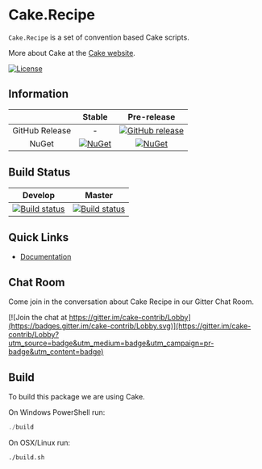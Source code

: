 # Cake.Recipe

`Cake.Recipe` is a set of convention based Cake scripts.

More about Cake at the [Cake website](http://cakebuild.net).

[![License](http://img.shields.io/:license-mit-blue.svg)](https://github.com/cake-contrib/Cake.Recipe/blob/develop/LICENSE)

## Information

| | Stable | Pre-release |
|:--:|:--:|:--:|
|GitHub Release|-|[![GitHub release](https://img.shields.io/github/release/cake-contrib/Cake.Recipe.svg)](https://github.com/cake-contrib/Cake.Recipe/releases/latest)|
|NuGet|[![NuGet](https://img.shields.io/nuget/v/Cake.Recipe.svg)](https://www.nuget.org/packages/Cake.Recipe)|[![NuGet](https://img.shields.io/nuget/vpre/Cake.Recipe.svg)](https://www.nuget.org/packages/Cake.Recipe)|

## Build Status

|Develop|Master|
|:--:|:--:|
|[![Build status](https://ci.appveyor.com/api/projects/status/uofoe54t82jvovaf/branch/develop?svg=true)](https://ci.appveyor.com/project/cakecontrib/cake-recipe/branch/develop)|[![Build status](https://ci.appveyor.com/api/projects/status/uofoe54t82jvovaf/branch/develop?svg=true)](https://ci.appveyor.com/project/cakecontrib/cake-recipe/branch/master)|

## Quick Links

- [Documentation](https://cake-contrib.github.io/Cake.Recipe)

## Chat Room

Come join in the conversation about Cake Recipe in our Gitter Chat Room.

[![Join the chat at https://gitter.im/cake-contrib/Lobby](https://badges.gitter.im/cake-contrib/Lobby.svg)](https://gitter.im/cake-contrib/Lobby?utm_source=badge&utm_medium=badge&utm_campaign=pr-badge&utm_content=badge)

## Build

To build this package we are using Cake.

On Windows PowerShell run:

```powershell
./build
```

On OSX/Linux run:

```bash
./build.sh
```
